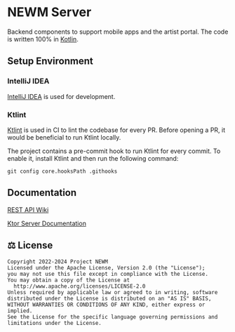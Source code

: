# NEWM Server
Backend components to support mobile apps and the artist portal. The code is written 100% in [Kotlin](https://kotlinlang.org).

## Setup Environment
### IntelliJ IDEA
[IntelliJ IDEA](https://www.jetbrains.com/idea) is used for development.  

### Ktlint
[Ktlint]("https://ktlint.github.io/") is used in CI to lint the codebase for every PR.
Before opening a PR, it would be beneficial to run Ktlint locally. 

The project contains a pre-commit hook to run Ktlint for every commit. To enable it, 
install Ktlint and then run the following command:

`git config core.hooksPath .githooks`

## Documentation

[REST API Wiki](https://github.com/projectNEWM/newm-server/wiki)

[Ktor Server Documentation](https://ktor.io/docs/ktor-server.html)

## ⚖️ License

```
Copyright 2022-2024 Project NEWM
Licensed under the Apache License, Version 2.0 (the "License");
you may not use this file except in compliance with the License.
You may obtain a copy of the License at
  http://www.apache.org/licenses/LICENSE-2.0
Unless required by applicable law or agreed to in writing, software
distributed under the License is distributed on an "AS IS" BASIS,
WITHOUT WARRANTIES OR CONDITIONS OF ANY KIND, either express or implied.
See the License for the specific language governing permissions and
limitations under the License.
```
